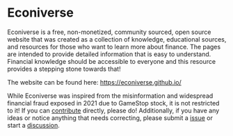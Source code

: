 # Econiverse
Econiverse is a free, non-monetized, community sourced, open source website that was created as a collection of knowledge, educational sources, and resources for those who want to learn more about finance. The pages are intended to provide detailed information that is easy to understand. Financial knowledge should be accessible to everyone and this resource provides a stepping stone towards that!

The website can be found here: https://econiverse.github.io/

While Econiverse was inspired from the misinformation and widespread financial fraud exposed in 2021 due to GameStop stock, it is not restricted to it! If you can [contribute](/help_build_econiverse/) directly, please do! Additionally, if you have any ideas or notice anything that needs correcting, please submit a [issue](https://github.com/Econiverse/econiverse/issues) or start a [discussion](https://github.com/Econiverse/econiverse/discussions).
